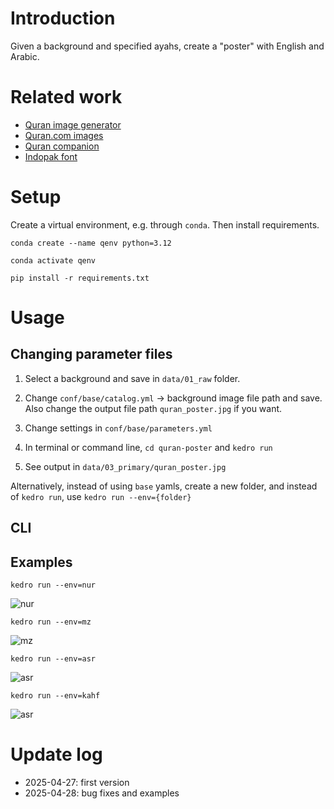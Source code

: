# Introduction

Given a background and specified ayahs, create a "poster" with English and Arabic.

# Related work

- [Quran image generator](https://github.com/ZeyadAbbas/quran-image-generator)
- [Quran.com images](https://github.com/quran/quran.com-images)
- [Quran companion](https://github.com/0xzer0x/quran-companion)
- [Indopak font](https://github.com/marwan/indopak-quran-text)

# Setup

Create a virtual environment, e.g. through `conda`. Then install requirements.

`conda create --name qenv python=3.12`

`conda activate qenv`

`pip install -r requirements.txt`

# Usage

## Changing parameter files

1. Select a background and save in `data/01_raw` folder.

2. Change `conf/base/catalog.yml` -> background image file path and save. Also change the output file path `quran_poster.jpg` if you want.

3. Change settings in `conf/base/parameters.yml`

4. In terminal or command line, `cd quran-poster` and `kedro run`

5. See output in `data/03_primary/quran_poster.jpg`

Alternatively, instead of using `base` yamls, create a new folder, and instead of `kedro run`, use `kedro run --env={folder}`

## CLI

## Examples

`kedro run --env=nur`

![nur](quran-poster/data/03_primary/quran_poster_nur.png)


`kedro run --env=mz`

![mz](quran-poster/data/03_primary/quran_poster_mz.png)


`kedro run --env=asr`

![asr](quran-poster/data/03_primary/quran_poster_asr.png)

`kedro run --env=kahf`

![asr](quran-poster/data/03_primary/quran_poster_kahf.png)


# Update log

- 2025-04-27: first version
- 2025-04-28: bug fixes and examples